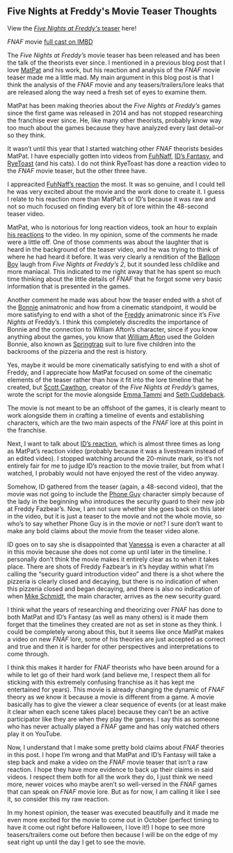 ## Five Nights at Freddy's Movie Teaser Thoughts

View the [_Five Nights at Freddy's_ teaser](https://www.youtube.com/watch?v=f-zqS2CiZqw) here!

_FNAF_ movie [full cast on IMBD](https://www.imdb.com/title/tt4589218/)

The _Five Nights at Freddy’s_ movie teaser has been released and has been the talk of the theorists ever since. I mentioned in a previous blog post that I love [MatPat](https://www.youtube.com/@GameTheory) and his work, but his reaction and analysis of the _FNAF_ movie teaser made me a little mad. My main argument in this blog post is that I think the analysis of the _FNAF_ movie and any teasers/trailers/lore leaks that are released along the way need a fresh set of eyes to examine them.

MatPat has been making theories about the _Five Nights at Freddy’s_ games since the first game was released in 2014 and has not stopped researching the franchise ever since. He, like many other theorists, probably know way too much about the games because they have analyzed every last detail–or so they think.

It wasn’t until this year that I started watching other _FNAF_ theorists besides MatPat. I have especially gotten into videos from [FuhNaff](https://www.youtube.com/@FuhNaff), [ID’s Fantasy](https://www.youtube.com/@IDsFantasy), and [RyeToast](https://www.youtube.com/@RyeToast) (and his cats). I do not think RyeToast has done a reaction video to the _FNAF_ movie teaser, but the other three have.

I appreacited [FuhNaff’s reaction](https://www.youtube.com/watch?v=FFX331zFZEg) the most. It was so genuine, and I could tell he was very excited about the movie and the work done to create it. I guess I relate to his reaction more than MatPat’s or ID’s because it was raw and not so much focused on finding every bit of lore within the 48-second teaser video.

MatPat, who is notorious for long reaction videos, took an hour to explain [his reactions](https://www.youtube.com/watch?v=1f42c4nNzs4&t=10s) to the video. In my opinion, some of the comments he made were a little off. One of those comments was about the laughter that is heard in the background of the teaser video, and he was trying to think of where he had heard it before. It was very clearly a rendition of the [Balloon Boy](https://freddy-fazbears-pizza.fandom.com/wiki/Balloon_Boy) laugh from _Five Nights at Freddy’s 2_, but it sounded less childlike and more maniacal. This indicated to me right away that he has spent so much time thinking about the little details of _FNAF_ that he forgot some very basic information that is presented in the games.

Another comment he made was about how the teaser ended with a shot of the [Bonnie](https://freddy-fazbears-pizza.fandom.com/wiki/Bonnie?so=search) animatronic and how from a cinematic standpoint, it would be more satisfying to end with a shot of the [Freddy](https://freddy-fazbears-pizza.fandom.com/wiki/Freddy_Fazbear?so=search) animatronic since it’s _Five Nights at_ Freddy’s. I think this completely discredits the importance of Bonnie and the connection to William Afton’s character, since if you know anything about the games, you know that [William Afton](https://freddy-fazbears-pizza.fandom.com/wiki/William_Afton?so=search) used the Golden Bonnie, also known as [Springtrap](https://freddy-fazbears-pizza.fandom.com/wiki/Springtrap_(Fazbear_Frights)) suit to lure five children into the backrooms of the pizzeria and the rest is history.

Yes, maybe it would be more cinematically satisfying to end with a shot of Freddy, and I appreciate how MatPat focused on some of the cinematic elements of the teaser rather than how it fit into the lore timeline that he created, but [Scott Cawthon](https://freddy-fazbears-pizza.fandom.com/wiki/Scott_Cawthon?so=search), creator of the _Five Nights at Freddy’s_ games, wrote the script for the movie alongside [Emma Tammi](https://www.imdb.com/name/nm0849747/) and [Seth Cuddeback](https://www.imdb.com/name/nm2417104/?ref_=nv_sr_srsg_0_tt_0_nm_2_q_seth%2520cuddeback).

The movie is not meant to be an offshoot of the games, it is clearly meant to work alongside them in crafting a timeline of events and establishing characters, which are the two main aspects of the _FNAF_ lore at this point in the franchise.

Next, I want to talk about [ID’s reaction](https://www.youtube.com/watch?v=QeRP7uZLhOM), which is almost three times as long as MatPat’s reaction video (probably because it was a livestream instead of an edited video). I stopped watching around the 20-minute mark, so it’s not entirely fair for me to judge ID’s reaction to the movie trailer, but from what I watched, I probably would not have enjoyed the rest of the video anyway.

Somehow, ID gathered from the teaser (again, a 48-second video), that the movie was not going to include the [Phone Guy](https://freddy-fazbears-pizza.fandom.com/wiki/Phone_Guy) character simply because of the lady in the beginning who introduces the security guard to their new job at Freddy Fazbear’s. Now, I am not sure whether she goes back on this later in the video, but it is just a teaser to the movie and not the whole movie, so who’s to say whether Phone Guy is in the movie or not? I sure don’t want to make any bold claims about the movie from the teaser video alone.

ID goes on to say she is disappointed that [Vanessa](https://freddy-fazbears-pizza.fandom.com/wiki/Vanessa) is even a character at all in this movie because she does not come up until later in the timeline. I personally don’t think the movie makes it entirely clear as to when it takes place. There are shots of Freddy Fazbear’s in it’s heyday within what I’m calling the “security guard introduction video” and there is a shot where the pizzeria is clearly closed and decaying, but there is no indication of when this pizzeria closed and began decaying, and there is also no indication of when [Mike Schmidt](https://freddy-fazbears-pizza.fandom.com/wiki/Mike_Schmidt_(Film)?so=search), the main character, arrives as the new security guard.

I think what the years of researching and theorizing over _FNAF_ has done to both MatPat and ID’s Fantasy (as well as many others) is it made them forget that the timelines they created are not as set in stone as they think. I could be completely wrong about this, but it seems like once MatPat makes a video on new _FNAF_ lore, some of his theories are just accepted as correct and true and then it is harder for other perspectives and interpretations to come through.

I think this makes it harder for _FNAF_ theorists who have been around for a while to let go of their hard work (and believe me, I respect them all for sticking with this extremely confusing franchise as it has kept me entertained for years). This movie is already changing the dynamic of _FNAF_ theory as we know it because a movie is different from a game. A movie basically has to give the viewer a clear sequence of events (or at least make it clear when each scene takes place) because they can’t be an active participator like they are when they play the games. I say this as someone who has never actually played a _FNAF_ game and has only watched others play it on YouTube.

Now, I understand that I make some pretty bold claims about _FNAF_ theories in this post. I hope I’m wrong and that MatPat and ID’s Fantasy will take a step back and make a video on the _FNAF_ movie teaser that isn’t a raw reaction. I hope they have more evidence to back up their claims in said videos. I respect them both for all the work they do, I just think we need more, newer voices who maybe aren’t so well-versed in the _FNAF_ games that can speak on _FNAF_ movie lore. But as for now, I am calling it like I see it, so consider this my raw reaction.

In my honest opinion, the teaser was executed beautifully and it made me even more excited for the movie to come out in October (perfect timing to have it come out right before Halloween, I love it!) I hope to see more teasers/trailers come out before then because I will be on the edge of my seat right up until the day I get to see the movie. 
